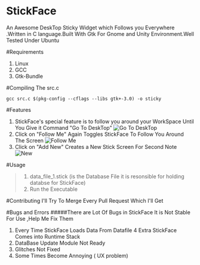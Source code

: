 # StickFace
An Awesome DeskTop Sticky Widget which Follows you Everywhere .Written in C language.Built With Gtk For Gnome and Unity Environment.Well Tested Under Ubuntu

#Requirements
1. Linux
2. GCC
3. Gtk-Bundle

#Compiling The src.c
```shell
gcc src.c $(pkg-config --cflags --libs gtk+-3.0) -o sticky
```
#Features
1. StickFace's special feature is to follow you around your WorkSpace Until You Give it Command "Go To DeskTop"
![Go To DeskTop](https://www.anonimg.com/img/910bd31e0b3fd9e75cf5b8c9ce7eef65.png "Go To DeskTop")
2. Click on "Follow Me" Again Toggles StickFace To Follow You Around The Screen 
![Follow Me](https://www.anonimg.com/img/198aa7304b87c25d5318c55fcb145ae7.png "Follow Me")
3. Click on "Add New" Creates a New Stick Screen For Second Note
![New](https://www.anonimg.com/img/a604405c31d8b68c327b06633e6e498b.png "New Note")

#Usage
> 1. data_file_1.stick (is the Database File it is resonsible for holding databse for StickFace)
> 2. Run the Executable 

#Contributing
I'll Try To Merge Every Pull Request Which I'll Get

#Bugs and Errors
#####There are Lot Of Bugs in StickFace It is Not Stable For Use ,Help Me Fix Them
1. Every Time StickFace Loads Data From Datafile 4 Extra StickFace Comes into Runtime Stack
2. DataBase Update Module Not Ready
3. Glitches Not Fixed
4. Some Times Become Annoying ( UX problem)

